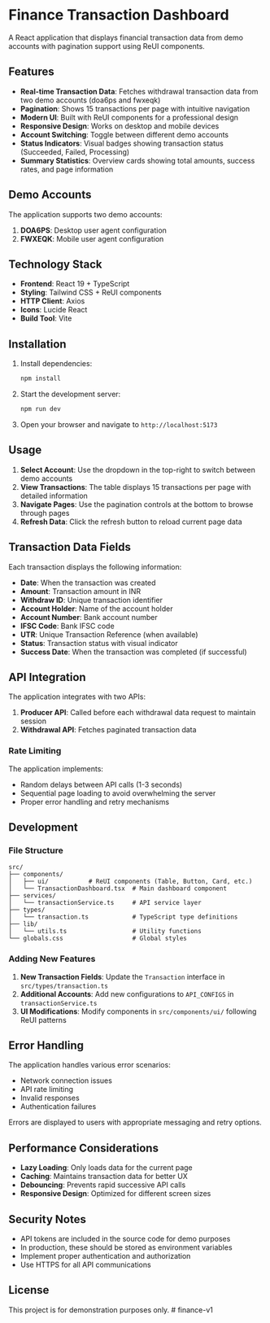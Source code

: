 # Finance Transaction Dashboard

A React application that displays financial transaction data from demo accounts with pagination support using ReUI components.

## Features

- **Real-time Transaction Data**: Fetches withdrawal transaction data from two demo accounts (doa6ps and fwxeqk)
- **Pagination**: Shows 15 transactions per page with intuitive navigation
- **Modern UI**: Built with ReUI components for a professional design
- **Responsive Design**: Works on desktop and mobile devices
- **Account Switching**: Toggle between different demo accounts
- **Status Indicators**: Visual badges showing transaction status (Succeeded, Failed, Processing)
- **Summary Statistics**: Overview cards showing total amounts, success rates, and page information

## Demo Accounts

The application supports two demo accounts:

1. **DOA6PS**: Desktop user agent configuration
2. **FWXEQK**: Mobile user agent configuration

## Technology Stack

- **Frontend**: React 19 + TypeScript
- **Styling**: Tailwind CSS + ReUI components
- **HTTP Client**: Axios
- **Icons**: Lucide React
- **Build Tool**: Vite

## Installation

1. Install dependencies:
   ```bash
   npm install
   ```

2. Start the development server:
   ```bash
   npm run dev
   ```

3. Open your browser and navigate to `http://localhost:5173`

## Usage

1. **Select Account**: Use the dropdown in the top-right to switch between demo accounts
2. **View Transactions**: The table displays 15 transactions per page with detailed information
3. **Navigate Pages**: Use the pagination controls at the bottom to browse through pages
4. **Refresh Data**: Click the refresh button to reload current page data

## Transaction Data Fields

Each transaction displays the following information:

- **Date**: When the transaction was created
- **Amount**: Transaction amount in INR
- **Withdraw ID**: Unique transaction identifier
- **Account Holder**: Name of the account holder
- **Account Number**: Bank account number
- **IFSC Code**: Bank IFSC code
- **UTR**: Unique Transaction Reference (when available)
- **Status**: Transaction status with visual indicator
- **Success Date**: When the transaction was completed (if successful)

## API Integration

The application integrates with two APIs:

1. **Producer API**: Called before each withdrawal data request to maintain session
2. **Withdrawal API**: Fetches paginated transaction data

### Rate Limiting

The application implements:
- Random delays between API calls (1-3 seconds)
- Sequential page loading to avoid overwhelming the server
- Proper error handling and retry mechanisms

## Development

### File Structure

```
src/
├── components/
│   ├── ui/           # ReUI components (Table, Button, Card, etc.)
│   └── TransactionDashboard.tsx  # Main dashboard component
├── services/
│   └── transactionService.ts     # API service layer
├── types/
│   └── transaction.ts            # TypeScript type definitions
├── lib/
│   └── utils.ts                  # Utility functions
└── globals.css                   # Global styles
```

### Adding New Features

1. **New Transaction Fields**: Update the `Transaction` interface in `src/types/transaction.ts`
2. **Additional Accounts**: Add new configurations to `API_CONFIGS` in `transactionService.ts`
3. **UI Modifications**: Modify components in `src/components/ui/` following ReUI patterns

## Error Handling

The application handles various error scenarios:
- Network connection issues
- API rate limiting
- Invalid responses
- Authentication failures

Errors are displayed to users with appropriate messaging and retry options.

## Performance Considerations

- **Lazy Loading**: Only loads data for the current page
- **Caching**: Maintains transaction data for better UX
- **Debouncing**: Prevents rapid successive API calls
- **Responsive Design**: Optimized for different screen sizes

## Security Notes

- API tokens are included in the source code for demo purposes
- In production, these should be stored as environment variables
- Implement proper authentication and authorization
- Use HTTPS for all API communications

## License

This project is for demonstration purposes only.
#   f i n a n c e - v 1  
 